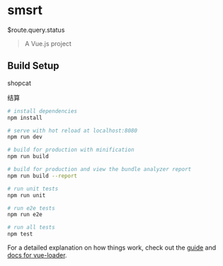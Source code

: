# smsrt
$route.query.status 
> A Vue.js project

## Build Setup

shopcat
  <router-link :to="{path:'/confirmOrder',query:{shopId}}">
   <div class="pay">
        结算 
    </div>
    </router-link>







``` bash
# install dependencies
npm install

# serve with hot reload at localhost:8080
npm run dev

# build for production with minification
npm run build

# build for production and view the bundle analyzer report
npm run build --report

# run unit tests
npm run unit

# run e2e tests
npm run e2e

# run all tests
npm test
```

For a detailed explanation on how things work, check out the [guide](http://vuejs-templates.github.io/webpack/) and [docs for vue-loader](http://vuejs.github.io/vue-loader).
